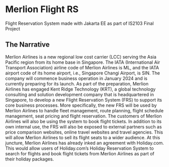# Merlion Flight RS
Flight Reservation System made with Jakarta EE as part of IS2103 Final Project

## The Narrative
Merlion Airlines is a new regional low cost carrier (LCC) serving the Asia Pacific region
from its home base in Singapore. The IATA (International Air Transport Association) airline
code of Merlion Airlines is ML, and the IATA airport code of its home airport, i.e.,
Singapore Changi Airport, is SIN. The company will commence business operation in
January 2024 and is currently preparing for its launch. As part of the preparation, Merlion
Airlines has engaged Kent Ridge Technology (KRT), a global technology consulting and
solution development company that is headquartered in Singapore, to develop a new Flight
Reservation System (FRS) to support its core business processes. More specifically, the new
FRS will be used by Merlion Airlines to handle fleet management, route planning, flight
schedule management, seat pricing and flight reservation. The customers of Merlion Airlines
will also be using the system to book flight tickets.
In addition to its own internal use, the FRS will also be exposed to external partners such as
price comparison websites, online travel websites and travel agencies. This will allow
Merlion Airlines to sell its flight seats to a wider audience. At this juncture, Merlion Airlines
has already inked an agreement with Holiday.com. This would allow users of Holiday.com’s
Holiday Reservation System to search for flights and book flight tickets from Merlion
Airlines as part of their holiday packages.
